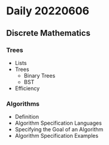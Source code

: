 Daily 20220606
===

## Discrete Mathematics
### Trees
- Lists
- Trees
  - Binary Trees
  - BST
- Efficiency

### Algorithms
- Definition
- Algorithm Specification Languages
- Specifying the Goal of an Algorithm
- Algorithm Specification Examples